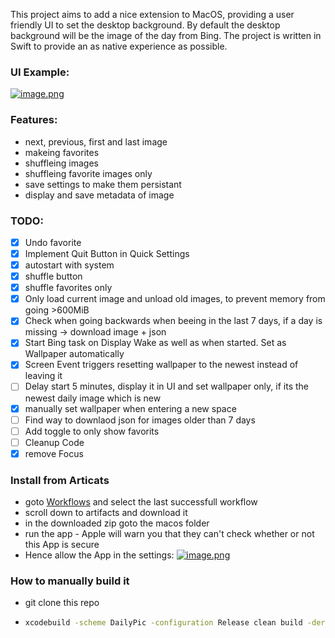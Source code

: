 This project aims to add a nice extension to MacOS, providing a user friendly UI to set the desktop background.
By default the desktop background will be the image of the day from Bing. The project is written in Swift to provide an as native experience as possible.

### UI Example:
[![image.png](https://i.postimg.cc/yxzsTBRW/image.png)](https://postimg.cc/47wDJDBT)

### Features:
- next, previous, first and last image
- makeing favorites
- shuffleing images
- shuffleing favorite images only
- save settings to make them persistant
- display and save metadata of image
  
### TODO:
- [x] Undo favorite
- [x] Implement Quit Button in Quick Settings
- [x] autostart with system
- [x] shuffle button
- [x] shuffle favorites only
- [x] Only load current image and unload old images, to prevent memory from going >600MiB
- [x] Check when going backwards when beeing in the last 7 days, if a day is missing -> download image + json
- [x] Start Bing task on Display Wake as well as when started. Set as Wallpaper automatically
- [x] Screen Event triggers resetting wallpaper to the newest instead of leaving it
- [ ] Delay start 5 minutes, display it in UI and set wallpaper only, if its the newest daily image which is new
- [x] manually set wallpaper when entering a new space
- [ ] Find way to downlaod json for images older than 7 days
- [ ] Add toggle to only show favorits
- [ ] Cleanup Code
- [x] remove Focus

### Install from Articats
- goto [Workflows](https://github.com/KuramaSyu/DailyPic/actions) and select the last successfull workflow
- scroll down to artifacts and download it
- in the downloaded zip goto the macos folder
- run the app - Apple will warn you that they can't check whether or not this App is secure
- Hence allow the App in the settings:
[![image.png](https://i.postimg.cc/15LvKRLX/image.png)](https://postimg.cc/kBvNJCMP)


### How to manually build it
- git clone this repo
- 
    ```bash
    xcodebuild -scheme DailyPic -configuration Release clean build -derivedDataPath ./build
    ```
